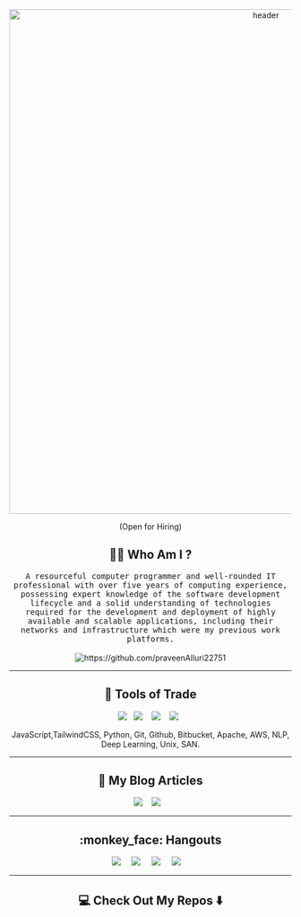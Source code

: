 
<div align="center">
  <img src="https://media.giphy.com/media/32ZU9xUsTyX7O5BAP3/giphy.gif" alt="header" width="900" />
</div>
<p align="center"> (Open for Hiring)</p>

<h2 align="center"> 👨‍💻 Who Am I ?</h2>
<p align="center">
  <samp>A resourceful computer programmer and well-rounded IT professional with over five years of computing experience, possessing expert knowledge of the software development lifecycle and a solid understanding of technologies required for the development and deployment of highly available and scalable applications, including their networks and infrastructure which were my previous work platforms.
  </samp>
  <br> <br>
  <img src="https://komarev.com/ghpvc/?username=ileriayo" alt="https://github.com/praveenAlluri22751" />
</p>

<hr>

<h2 align="center"> 🔭 Tools of Trade</h2>
<p align="center">
  <img src="https://img.shields.io/badge/javascript-%23323330.svg?style=for-the-badge&logo=javascript&logoColor=%23F7DF1E" />&nbsp;&nbsp;
  <img src="https://img.shields.io/badge/node.js%20-%2343853D.svg?&style=for-the-badge&logo=node.js&logoColor=white" />&nbsp;&nbsp;&nbsp;
  <img src="https://img.shields.io/badge/react%20-%2300D9FF.svg?&style=for-the-badge&logo=react&logoColor=white" />&nbsp;&nbsp;&nbsp;
  <img src="https://img.shields.io/badge/tailwind-css%20-%231572B6.svg?&style=for-the-badge&logo=tailwind-css&logoColor=white" />&nbsp;&nbsp;
</p>
<p align="center">JavaScript,TailwindCSS, Python, Git, Github, Bitbucket, Apache, AWS, NLP, Deep Learning, Unix, SAN.</p>

<hr>

<h2 align="center">💬 My Blog Articles</h2>
<p align="center" align='right'>
  <a target="_blank"href="https://dev.to/ipa22751"><img src="https://img.shields.io/badge/dev.to-%2312100E.svg?&style=for-the-badge&logo=dev.to&logoColor=white" /></a>&nbsp;&nbsp;&nbsp;
  <a target="_blank"href="https://theyellowmultiverse.com"><img src="https://img.shields.io/badge/Hashnode-2962FF?style=for-the-badge&logo=hashnode&logoColor=white" /></a>&nbsp;&nbsp;&nbsp;
</p>

<hr>

<h2  align="center"> :monkey_face: Hangouts </h2>
<p align="center">
  <a target="_blank"href="https://www.linkedin.com/in/praveen-alluri-b31962117/"><img src="https://img.shields.io/badge/linkedin-%230077B5.svg?&style=for-the-badge&logo=linkedin&logoColor=white" /></a>&nbsp;&nbsp;&nbsp;&nbsp;
  <a target="_blank"href="https://twitter.com/Ugra1"><img src="https://img.shields.io/badge/twitter-%231DA1F2.svg?&style=for-the-badge&logo=twitter&logoColor=white" /></a>&nbsp;&nbsp;&nbsp;&nbsp;
  <a href="mailto:prvnalluri@gmail.com?subject=Hello%20praveen,%20From%20Github"><img src="https://img.shields.io/badge/gmail-%23D14836.svg?&style=for-the-badge&logo=gmail&logoColor=white" /></a>&nbsp;&nbsp;&nbsp;&nbsp;
  <a target="_blank"href="https://www.instagram.com/ipa22751/"><img src="https://img.shields.io/badge/Instagram-%23E4405F.svg?style=for-the-badge&logo=Instagram&logoColor=white" /></a>&nbsp;&nbsp;&nbsp;&nbsp;

</p>

<hr>

<h2  align="center">💻 Check Out My Repos ⬇️ </h2>
